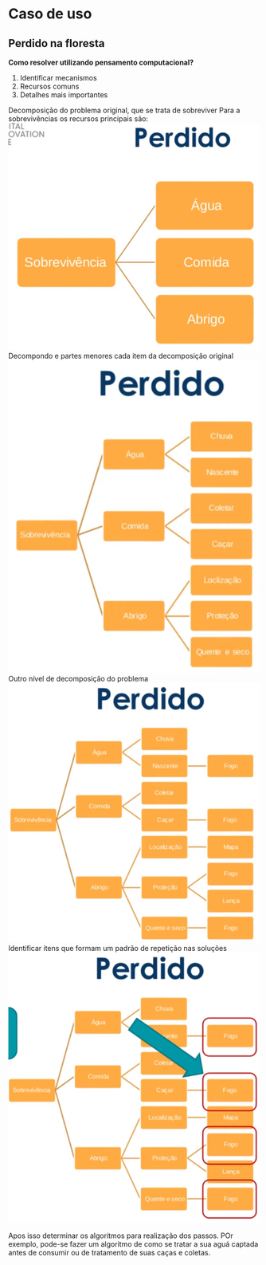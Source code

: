 # Caso de uso

## Perdido na floresta
 **Como resolver utilizando pensamento computacional?**
 1. Identificar mecanismos
 2. Recursos comuns
 3. Detalhes mais importantes


Decomposição do problema original, que se trata de sobreviver
Para a sobrevivências os recursos principais são:
 ![](/docs/assets/img/caso_uso_01_01.png)
 Decompondo e partes menores cada item da decomposição original
 ![](/docs/assets/img/caso_uso_01_02.png)
 Outro nível de decomposição do problema
 ![](/docs/assets/img/caso_uso_01_03.png)
 Identificar itens que formam um padrão de repetição nas soluções
 ![](/docs/assets/img/caso_uso_01_04.png)

Apos isso determinar os algoritmos para realização 
dos passos.
POr exemplo, pode-se fazer um algoritmo de como se tratar a sua 
aguá captada antes de consumir ou de tratamento de suas caças e 
coletas.